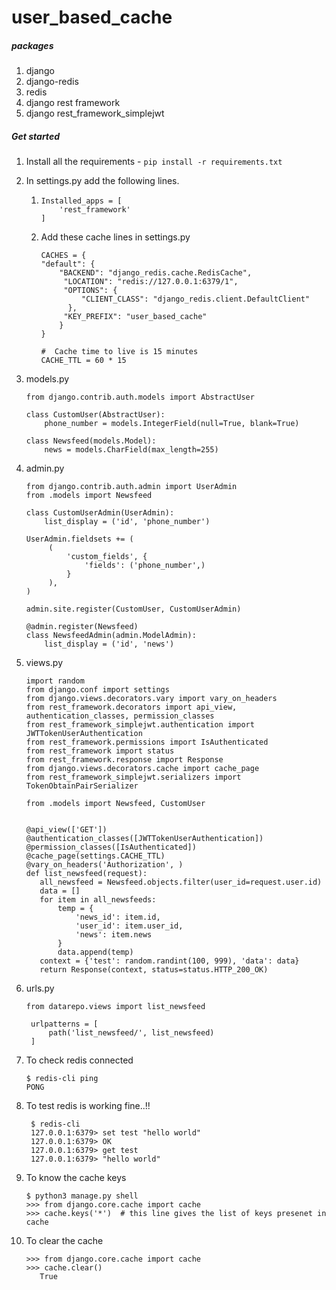 # user_based_cache


##### packages

1. django
2. django-redis
3. redis
4. django rest framework
5. django rest_framework_simplejwt

##### Get started

1. Install all the requirements - `pip install -r requirements.txt`
2. In settings.py add the following lines.
    1. ```
       Installed_apps = [
           'rest_framework'
       ]
       ```
    2. Add these cache lines in settings.py
       ``` 
       CACHES = {
       "default": {
           "BACKEND": "django_redis.cache.RedisCache",
            "LOCATION": "redis://127.0.0.1:6379/1",
            "OPTIONS": {
                "CLIENT_CLASS": "django_redis.client.DefaultClient"
             },
            "KEY_PREFIX": "user_based_cache"
           }
       }
       
       #  Cache time to live is 15 minutes
       CACHE_TTL = 60 * 15
       ```
3. models.py
    ```
   from django.contrib.auth.models import AbstractUser

   class CustomUser(AbstractUser): 
        phone_number = models.IntegerField(null=True, blank=True)
   
   class Newsfeed(models.Model):
        news = models.CharField(max_length=255)
   ```
4. admin.py
   ```
   from django.contrib.auth.admin import UserAdmin
   from .models import Newsfeed
   
   class CustomUserAdmin(UserAdmin):
       list_display = ('id', 'phone_number')

   UserAdmin.fieldsets += (
        (
            'custom_fields', {
                'fields': ('phone_number',)
            }
        ),
   )
    
   admin.site.register(CustomUser, CustomUserAdmin)
       
   @admin.register(Newsfeed)
   class NewsfeedAdmin(admin.ModelAdmin): 
       list_display = ('id', 'news')

   ```
5. views.py
   
    ```
   import random
   from django.conf import settings
   from django.views.decorators.vary import vary_on_headers
   from rest_framework.decorators import api_view, authentication_classes, permission_classes
   from rest_framework_simplejwt.authentication import JWTTokenUserAuthentication
   from rest_framework.permissions import IsAuthenticated
   from rest_framework import status
   from rest_framework.response import Response
   from django.views.decorators.cache import cache_page
   from rest_framework_simplejwt.serializers import TokenObtainPairSerializer
   
   from .models import Newsfeed, CustomUser

    
   @api_view(['GET'])
   @authentication_classes([JWTTokenUserAuthentication])
   @permission_classes([IsAuthenticated])
   @cache_page(settings.CACHE_TTL)
   @vary_on_headers('Authorization', )
   def list_newsfeed(request):
       all_newsfeed = Newsfeed.objects.filter(user_id=request.user.id)
       data = [] 
       for item in all_newsfeeds:
           temp = {
               'news_id': item.id,
               'user_id': item.user_id,
               'news': item.news
           }
           data.append(temp)
       context = {'test': random.randint(100, 999), 'data': data} 
       return Response(context, status=status.HTTP_200_OK)

    ```
6. urls.py
   ```
   from datarepo.views import list_newsfeed
   
    urlpatterns = [
        path('list_newsfeed/', list_newsfeed)
    ]
   ```
7. To check redis connected
   ```
   $ redis-cli ping
   PONG
   ```
8. To test redis is working fine..!!
   ```
    $ redis-cli
    127.0.0.1:6379> set test "hello world"
    127.0.0.1:6379> OK
    127.0.0.1:6379> get test
    127.0.0.1:6379> "hello world"
    ```
9. To know the cache keys
    ```
   $ python3 manage.py shell
   >>> from django.core.cache import cache
   >>> cache.keys('*')  # this line gives the list of keys presenet in cache

   ```
10. To clear the cache
    ```
    >>> from django.core.cache import cache
    >>> cache.clear()
       True
    ```
